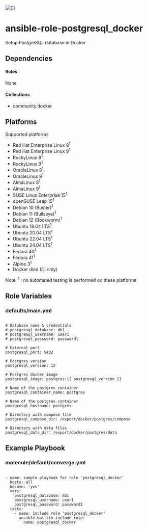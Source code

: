 [![CI](https://github.com/de-it-krachten/ansible-role-postgresql_docker/workflows/CI/badge.svg?event=push)](https://github.com/de-it-krachten/ansible-role-postgresql_docker/actions?query=workflow%3ACI)


# ansible-role-postgresql_docker

Setup PostgreSQL database in Docker



## Dependencies

#### Roles
None

#### Collections
- community.docker

## Platforms

Supported platforms

- Red Hat Enterprise Linux 8<sup>1</sup>
- Red Hat Enterprise Linux 9<sup>1</sup>
- RockyLinux 8<sup>1</sup>
- RockyLinux 9<sup>1</sup>
- OracleLinux 8<sup>1</sup>
- OracleLinux 9<sup>1</sup>
- AlmaLinux 8<sup>1</sup>
- AlmaLinux 9<sup>1</sup>
- SUSE Linux Enterprise 15<sup>1</sup>
- openSUSE Leap 15<sup>1</sup>
- Debian 10 (Buster)<sup>1</sup>
- Debian 11 (Bullseye)<sup>1</sup>
- Debian 12 (Bookworm)<sup>1</sup>
- Ubuntu 18.04 LTS<sup>1</sup>
- Ubuntu 20.04 LTS<sup>1</sup>
- Ubuntu 22.04 LTS<sup>1</sup>
- Ubuntu 24.04 LTS<sup>1</sup>
- Fedora 40<sup>1</sup>
- Fedora 41<sup>1</sup>
- Alpine 3<sup>1</sup>
- Docker dind (CI only)

Note:
<sup>1</sup> : no automated testing is performed on these platforms

## Role Variables
### defaults/main.yml
<pre><code>
# Database name & credentials
# postgresql_database: db1
# postgresql_username: user1
# postgresql_password: password1

# External port
postgresql_port: 5432

# Postgres version
postgresql_version: 12

# Postgres docker image
postgresql_image: postgres:{{ postgresql_version }}

# Name of the postgres container
postgresql_container_name: postgres

# Name of the postgres container
postgresql_hostname: postgres

# Directory with compose file
postgresql_compose_dir: /export/docker/postgres/compose

# Directory with data files
postgresql_data_dir: /export/docker/postgres/data
</pre></code>




## Example Playbook
### molecule/default/converge.yml
<pre><code>
- name: sample playbook for role 'postgresql_docker'
  hosts: all
  become: 'yes'
  vars:
    postgresql_database: db1
    postgresql_username: user1
    postgresql_password: password1
  tasks:
    - name: Include role 'postgresql_docker'
      ansible.builtin.include_role:
        name: postgresql_docker
</pre></code>
